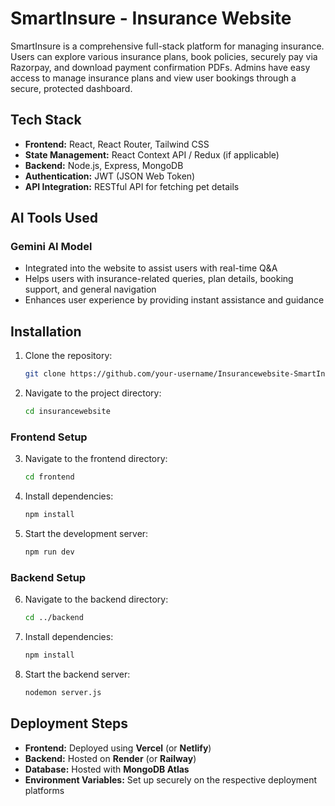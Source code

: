 # SmartInsure - Insurance Website

SmartInsure is a comprehensive full-stack platform for managing insurance. Users can explore various insurance plans, book policies, securely pay via Razorpay, and download payment confirmation PDFs. Admins have easy access to manage insurance plans and view user bookings through a secure, protected dashboard.

## Tech Stack
- **Frontend:** React, React Router, Tailwind CSS
- **State Management:** React Context API / Redux (if applicable)
- **Backend:** Node.js, Express, MongoDB
- **Authentication:** JWT (JSON Web Token)
- **API Integration:** RESTful API for fetching pet details

## AI Tools Used
### Gemini AI Model
- Integrated into the website to assist users with real-time Q&A
- Helps users with insurance-related queries, plan details, booking support, and general navigation
- Enhances user experience by providing instant assistance and guidance

## Installation

1. Clone the repository:
   ```sh
   git clone https://github.com/your-username/Insurancewebsite-SmartInsure.git
   ```
2. Navigate to the project directory:
   ```sh
   cd insurancewebsite
   ```

### Frontend Setup
3. Navigate to the frontend directory:
   ```sh
   cd frontend
   ```
4. Install dependencies:
   ```sh
   npm install
   ```
5. Start the development server:
   ```sh
   npm run dev
   ```

### Backend Setup
6. Navigate to the backend directory:
   ```sh
   cd ../backend
   ```
7. Install dependencies:
   ```sh
   npm install
   ```
8. Start the backend server:
   ```sh
   nodemon server.js
   ```
   
## Deployment Steps
- **Frontend:** Deployed using **Vercel** (or **Netlify**)
- **Backend:** Hosted on **Render** (or **Railway**)
- **Database:** Hosted with **MongoDB Atlas**
- **Environment Variables:** Set up securely on the respective deployment platforms
